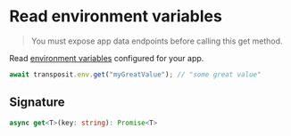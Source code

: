 # Read environment variables

> You must expose app data endpoints before calling this get method.

Read [environment variables](https://www.transposit.com/docs/building/environment-variables/) configured for your app.

```javascript
await transposit.env.get("myGreatValue"); // "some great value"
```

## Signature

```typescript
async get<T>(key: string): Promise<T>
```